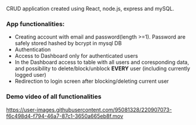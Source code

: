 CRUD application created using React, node.js, express and mySQL. 
### App functionalities:
* Creating account with email and password(length >=1). Password are safely stored hashed by bcrypt in mysql DB
* Authentication
* Access to Dashboard only for authenticated users
* In the Dashboard access to table with all users and coresponding data, and possibility to delete/block/unblock **EVERY** user (including currently logged user)
* Redirection to login screen after blocking/deleting current user
### Demo video of all functionalities
https://user-images.githubusercontent.com/95081328/220907073-f6c498d4-f794-46a7-87c1-3650a665eb8f.mov
